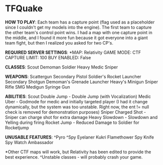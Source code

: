 # TFQuake

**HOW TO PLAY**:
Each team has a capture point (flag used as a placeholder since I couldn't get my models into the engine). The first team to capture the other team's control point wins. I had a map with one capture point in the middle, and I found it more fun because it got everyone into a giant team fight, but then I realized you asked for two CP's.

**REQUIRED SERVER SETTINGS**:
*MAP: Relativity 
GAME MODE: CTF
CAPTURE LIMIT: 100
BUY ENABLED: False

**CLASSES**:
Scout
Demoman
Soldier
Heavy
Medic
Sniper

**WEAPONS**:
Scattergun
Secondary Pistol
Soldier's Rocket Launcher
Secondary Shotgun
Demoman's Grenade Launcher
Heavy's Minigun
Sniper Rifle
SMG
Medigun
Syringe Gun

**ABILITIES**:
Scout Double Jump - Double Jump (with Vocalization)
Medic Uber - Godmode for medic and initially targeted player (I had it change dynamically, but the system was too unstable. Right now, the ent != null check is removed for demonstration purposes)
Sniper Charged Shot - Sniper can charge shot for extra damage
Heavy Slowdown - Slowdown and Yelling during firing
Rocket Jump - Reduced Damage to Soldier for Rocketjump
 
**UNUSABLE FEATURES**:
^Pyro
^Spy
Eyelaner
Kukri
Flamethower
Spy Knife
Spy Watch
Ambassador

*Other CTF maps will work, but Relativity has been edited to provide the best experience.
^Unstable classes - will probably crash your game.
